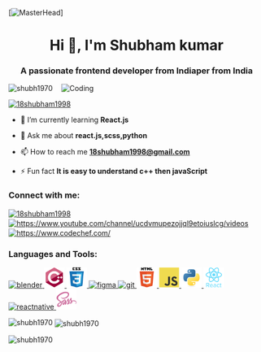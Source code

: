 [![MasterHead](https://mir-s3-cdn-cf.behance.net/project_modules/1400/6c0f9b95746151.5e9ecde69599e.gif)]
<h1 align="center">Hi 👋, I'm Shubham kumar</h1>
<h3 align="center">A passionate frontend developer from Indiaper from India</h3>
<img align='right' alt="Coding" width="400" src=https://media0.giphy.com/media/RbDKaczqWovIugyJmW/giphy.gif?cid=ecf05e471wioqq6ho6w6yg5jyc4vye7q8xhvkp8h0tfgqeuc&rid=giphy.gif&ct=g>

<p align="left"> <img src="https://komarev.com/ghpvc/?username=shubh1970&label=Profile%20views&color=0e75b6&style=flat" alt="shubh1970" /> </p>

<p align="left"> <a href="https://twitter.com/18shubham1998" target="blank"><img src="https://img.shields.io/twitter/follow/18shubham1998?logo=twitter&style=for-the-badge" alt="18shubham1998" /></a> </p>

- 🌱 I’m currently learning **React.js**

- 💬 Ask me about **react.js,scss,python**

- 📫 How to reach me **18shubham1998@gmail.com**

- ⚡ Fun fact **It is easy to understand c++ then javaScript**

<h3 align="left">Connect with me:</h3>
<p align="left">
<a href="https://twitter.com/18shubham1998" target="blank"><img align="center" src="https://raw.githubusercontent.com/rahuldkjain/github-profile-readme-generator/master/src/images/icons/Social/twitter.svg" alt="18shubham1998" height="30" width="40" /></a>
<a href="https://www.youtube.com/c/https://www.youtube.com/channel/ucdvmupezojjql9etoiuslcg/videos" target="blank"><img align="center" src="https://raw.githubusercontent.com/rahuldkjain/github-profile-readme-generator/master/src/images/icons/Social/youtube.svg" alt="https://www.youtube.com/channel/ucdvmupezojjql9etoiuslcg/videos" height="30" width="40" /></a>
<a href="https://www.codechef.com/users/https://www.codechef.com/" target="blank"><img align="center" src="https://cdn.jsdelivr.net/npm/simple-icons@3.1.0/icons/codechef.svg" alt="https://www.codechef.com/" height="30" width="40" /></a>
</p>

<h3 align="left">Languages and Tools:</h3>
<p align="left"> <a href="https://www.blender.org/" target="_blank" rel="noreferrer"> <img src="https://download.blender.org/branding/community/blender_community_badge_white.svg" alt="blender" width="40" height="40"/> </a> <a href="https://www.w3schools.com/cpp/" target="_blank" rel="noreferrer"> <img src="https://raw.githubusercontent.com/devicons/devicon/master/icons/cplusplus/cplusplus-original.svg" alt="cplusplus" width="40" height="40"/> </a> <a href="https://www.w3schools.com/css/" target="_blank" rel="noreferrer"> <img src="https://raw.githubusercontent.com/devicons/devicon/master/icons/css3/css3-original-wordmark.svg" alt="css3" width="40" height="40"/> </a> <a href="https://www.figma.com/" target="_blank" rel="noreferrer"> <img src="https://www.vectorlogo.zone/logos/figma/figma-icon.svg" alt="figma" width="40" height="40"/> </a> <a href="https://git-scm.com/" target="_blank" rel="noreferrer"> <img src="https://www.vectorlogo.zone/logos/git-scm/git-scm-icon.svg" alt="git" width="40" height="40"/> </a> <a href="https://www.w3.org/html/" target="_blank" rel="noreferrer"> <img src="https://raw.githubusercontent.com/devicons/devicon/master/icons/html5/html5-original-wordmark.svg" alt="html5" width="40" height="40"/> </a> <a href="https://developer.mozilla.org/en-US/docs/Web/JavaScript" target="_blank" rel="noreferrer"> <img src="https://raw.githubusercontent.com/devicons/devicon/master/icons/javascript/javascript-original.svg" alt="javascript" width="40" height="40"/> </a> <a href="https://www.python.org" target="_blank" rel="noreferrer"> <img src="https://raw.githubusercontent.com/devicons/devicon/master/icons/python/python-original.svg" alt="python" width="40" height="40"/> </a> <a href="https://reactjs.org/" target="_blank" rel="noreferrer"> <img src="https://raw.githubusercontent.com/devicons/devicon/master/icons/react/react-original-wordmark.svg" alt="react" width="40" height="40"/> </a> <a href="https://reactnative.dev/" target="_blank" rel="noreferrer"> <img src="https://reactnative.dev/img/header_logo.svg" alt="reactnative" width="40" height="40"/> </a> <a href="https://sass-lang.com" target="_blank" rel="noreferrer"> <img src="https://raw.githubusercontent.com/devicons/devicon/master/icons/sass/sass-original.svg" alt="sass" width="40" height="40"/> </a> </p>

<p><img align="left" src="https://github-readme-stats.vercel.app/api/top-langs?username=shubh1970&show_icons=true&locale=en&layout=compact" alt="shubh1970" /></p>

<p>&nbsp;<img align="center" src="https://github-readme-stats.vercel.app/api?username=shubh1970&show_icons=true&locale=en" alt="shubh1970" /></p>

<p><img align="center" src="https://github-readme-streak-stats.herokuapp.com/?user=shubh1970&" alt="shubh1970" /></p>
